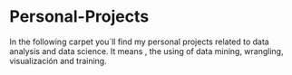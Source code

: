 # Personal-Projects
In the following carpet you´ll find my personal projects related to data analysis and data science. It means , the using of data mining, wrangling, visualización and training.
